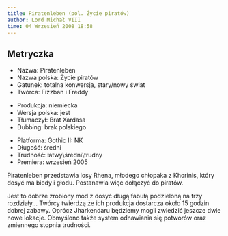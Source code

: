 ```yaml
---
title: Piratenleben (pol. Życie piratów)
author: Lord Michał VIII
time: 04 Wrzesień 2008 18:58
---
```


## Metryczka

<!-- -->
- Nazwa: Piratenleben
- Nazwa polska: Życie piratów
- Gatunek: totalna konwersja, stary/nowy świat
- Twórca: Fizzban i Freddy

<!-- -->
- Produkcja: niemiecka
- Wersja polska: jest
- Tłumaczył: Brat Xardasa
- Dubbing: brak polskiego

<!-- -->
- Platforma: Gothic II: NK
- Długość: średni
- Trudność: łatwy\średni\trudny
- Premiera: wrzesień 2005

Piratenleben przedstawia losy Rhena, młodego chłopaka z Khorinis, który dosyć ma biedy i głodu. Postanawia więc dołączyć do piratów.

Jest to dobrze zrobiony mod z dosyć długą fabułą podzieloną na trzy rozdziały... Twórcy twierdzą że ich produkcja dostarcza około 15 godzin dobrej zabawy. Oprócz Jharkendaru będziemy mogli zwiedzić jeszcze dwie nowe lokacje. Obmyślono także system odnawiania się potworów oraz zmiennego stopnia trudności.